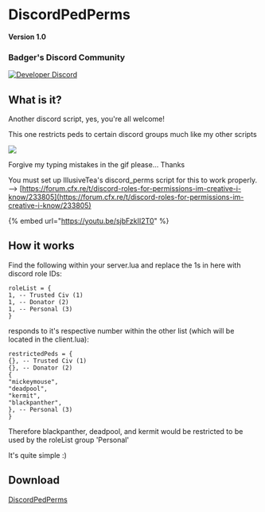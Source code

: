 # DiscordPedPerms

**Version 1.0** 

### Badger's Discord Community

[![Developer Discord](https://discordapp.com/api/guilds/597445834153525298/widget.png?style=banner4)](https://discord.com/invite/WjB5VFz)

## **What is it?**

Another discord script, yes, you're all welcome!

This one restricts peds to certain discord groups much like my other scripts

![](https://i.gyazo.com/871c59810a40bff4bedacee0759bdd9f.gif)

Forgive my typing mistakes in the gif please... Thanks

You must set up IllusiveTea's discord\_perms script for this to work properly. --&gt; [https://forum.cfx.re/t/discord-roles-for-permissions-im-creative-i-know/233805](https://forum.cfx.re/t/discord-roles-for-permissions-im-creative-i-know/233805)

{% embed url="https://youtu.be/sjbFzkII2T0" %}

## **How it works**

Find the following within your server.lua and replace the 1s in here with discord role IDs:

```text
roleList = {
1, -- Trusted Civ (1)
1, -- Donator (2)
1, -- Personal (3)
}
```

responds to it's respective number within the other list \(which will be located in the client.lua\):

```text
restrictedPeds = {
{}, -- Trusted Civ (1)
{}, -- Donator (2)
{
"mickeymouse",
"deadpool",
"kermit",
"blackpanther",
}, -- Personal (3)
}
```

Therefore blackpanther, deadpool, and kermit would be restricted to be used by the roleList group 'Personal'

It's quite simple :\)

## **Download**

 [DiscordPedPerms](https://github.com/TheWolfBadger/DiscordPedPerms)

